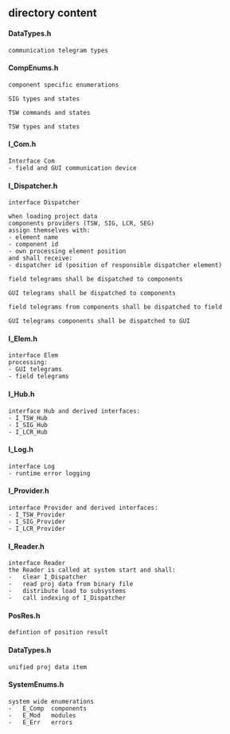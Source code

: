 ## directory content

#### DataTypes.h
```
communication telegram types
```

#### CompEnums.h
```
component specific enumerations

SIG types and states

TSW commands and states

TSW types and states
```

#### I_Com.h
```
Interface Com
- field and GUI communication device
```

#### I_Dispatcher.h
```
interface Dispatcher

when loading project data
components providers (TSW, SIG, LCR, SEG)
assign themselves with:
- element name
- component id
- own processing element position
and shall receive:
- dispatcher id (position of responsible dispatcher element)

field telegrams shall be dispatched to components

GUI telegrams shall be dispatched to components

field telegrams from components shall be dispatched to field

GUI telegrams components shall be dispatched to GUI
```

#### I_Elem.h
```
interface Elem
processing:
- GUI telegrams
- field telegrams
```

#### I_Hub.h
```
interface Hub and derived interfaces:
- I_TSW_Hub
- I_SIG_Hub
- I_LCR_Hub
```

#### I_Log.h
```
interface Log
- runtime error logging
```

#### I_Provider.h
```
interface Provider and derived interfaces:
- I_TSW_Provider
- I_SIG_Provider
- I_LCR_Provider
```

#### I_Reader.h
```
interface Reader
the Reader is called at system start and shall:
-   clear I_Dispatcher
-   read proj data from binary file
-   distribute load to subsystems
-   call indexing of I_Dispatcher
```

#### PosRes.h
```
defintion of position result
```

#### DataTypes.h
```
unified proj data item
```

#### SystemEnums.h
```
system wide enumerations
-   E_Comp  components
-   E_Mod   modules
-   E_Err   errors
```
